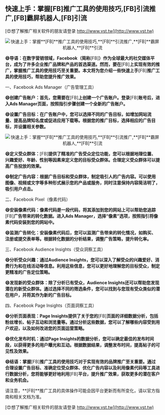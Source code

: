 ## **快速上手：掌握**[FB]**推广工具的使用技巧,**[FB]**引流推广,**[FB]**霸屏机器人,**[FB]**引流**

[😍想了解推广相关软件的朋友请登录 http://www.vst.tw](http://www.vst.tw)

 <center><img src="https://vst.tw/MP4/tuiguang/png/7.png" alt="快速上手：掌握**[FB]**推广工具的使用技巧,**[FB]**引流推广,**[FB]**霸屏机器人,**[FB]**引流"></center>

**😄导语：在数字营销领域，Facebook（简称**[FB]**）作为全球最大的社交媒体平台，成为了许多企业推广品牌和产品的首选渠道。然而，要在**[FB]**上实现有效的推广，掌握推广工具的使用技巧至关重要。本文将为您介绍一些快速上手**[FB]**推广工具的使用技巧，帮助您提升推广效果。**

一、Facebook Ads Manager（广告管理工具）

**😄创建广告账户：首先，您需要在**[FB]**上创建一个广告账户。登录**[FB]**账号后，进入Ads Manager页面，按照指引步骤创建一个全新的广告账户。**

**😄设置广告目标：在广告账户中，您可以选择不同的广告目标，如增加网站流量、提高品牌知名度或促进应用下载等。根据您的推广目标，选择相应的广告目标，并设置相关参数。**

 <center><img src="https://vst.tw/MP4/tuiguang/png/5.png" alt="快速上手：掌握**[FB]**推广工具的使用技巧,**[FB]**引流推广,**[FB]**霸屏机器人,**[FB]**引流"></center>

**😄定义受众群体：**[FB]**提供了精准的广告受众定位功能，您可以根据地理位置、兴趣爱好、年龄、性别等因素来定义您的目标受众群体。合理定义受众群体可以提高广告投放的效果。**

**😄制定广告内容：根据广告目标和受众群体，制定吸引人的广告内容。可以使用图像、视频或文字等多种形式展示您的产品或服务，同时注意保持内容简洁明了，吸引用户点击。**

二、Facebook Pixel（像素代码）

**😄安装像素代码：像素代码是一段代码，将其添加到您的网站上可以帮助您追踪**[FB]**广告带来的转化数据。进入Ads Manager，选择“像素”选项，按照指引将像素代码安装到您的网站中。**

**😄监测广告转化：安装像素代码后，您可以监测广告带来的转化情况，如购买、注册或提交表单等。根据转化数据的分析结果，调整广告策略，提升转化率。**

三、Facebook Audience Insights（受众洞察工具）

**😄分析受众兴趣：通过Audience Insights，您可以深入了解受众的兴趣爱好、消费行为和在线活动等信息。利用这些信息，您可以更好地理解您的目标受众，制定更精准的广告定位策略。**

**😄发现新的受众群体：除了分析已有受众，Audience Insights还可以帮助您发现潜在的新受众群体。通过选择不同的筛选条件，您可以找到与您现有受众类似的潜在用户，并将其作为新的广告目标。**

四、Facebook Page Insights（页面洞察工具）

**😄分析页面表现：Page Insights提供了关于您的**[FB]**页面的详细数据分析，包括粉丝增长、帖子互动和浏览量等。通过分析这些数据，您可以了解哪些内容受到用户欢迎，以及如何改进您的页面运营策略。**

**😄优化发布时机：通过Page Insights的数据分析，您可以确定最佳的发布时间段，以获得更多的用户曝光和互动。根据数据结果，调整发布时间，提高帖子的可见性及效果。**

**😄结语：掌握**[FB]**推广工具的使用技巧对于实现有效的品牌推广至关重要。通过合理设置广告目标、准确定位受众群体、优化广告内容以及利用像素代码等工具进行数据分析，您将能够更好地利用**[FB]**平台，提升推广效果，获取更多的潜在客户和业务机会。**

请注意，**[FB]**推广工具的具体操作可能会因平台更新而有所变化，请以官方指南和相关文档为准。

[😍想了解推广相关软件的朋友请登录 http://www.vst.tw](http://www.vst.tw)



